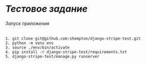 # *Тестовое задание*
###### Запуск приложения
```
1. git clone git@github.com:shempton/django-stripe-test.git
2. python -m venv env
3. source ./env/bin/activate
4. pip install -r django-stripe-test/requirements.txt
5. django-stripe-test/manage.py runserver
```
